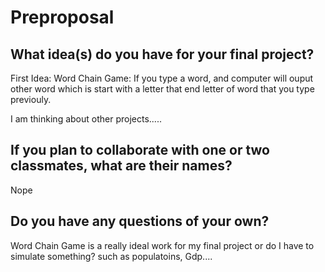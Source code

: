 # Preproposal

## What idea(s) do you have for your final project?

First Idea: Word Chain Game: If you type a word, and computer will ouput other word which is start with a letter that end letter of word that you type previouly. 

I am thinking about other projects.....

## If you plan to collaborate with one or two classmates, what are their names?

Nope

## Do you have any questions of your own?

Word Chain Game is a really ideal work for my final project or do I have to simulate something? such as populatoins, Gdp....

